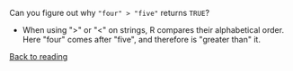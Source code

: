 Can you figure out why `"four" > "five"` returns `TRUE`?

-   When using "&gt;" or "&lt;" on strings, R compares their
    alphabetical order. Here "four" comes after "five", and therefore is
    "greater than" it.

[Back to reading](../../R-01-intro-to-r)
